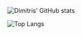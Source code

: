 ![Dimitris' GitHub stats](https://github-readme-stats.vercel.app/api?username=DimitrisTheoDev&count_private=true&show_icons=true&theme=dark&hide=contribs)

![Top Langs](https://github-readme-stats.vercel.app/api/top-langs/?username=DimitrisTheoDev&layout=compact&theme=dark)
